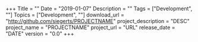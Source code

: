 +++
Title = ""
Date = "2019-01-07"
Description = ""
Tags = ["Development", ""]
Topics = ["Development", ""]
download_url = "http://github.com/siegerts/PROJECTNAME"
project_description = "DESC"
project_name = "PROJECTNAME"
project_url = "URL"
release_date = "DATE"
version = "0.0"
+++

